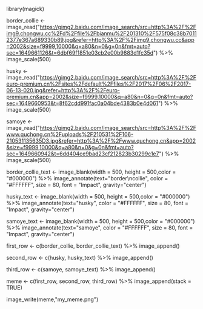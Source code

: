 library(magick)

border_collie <- image_read("https://gimg2.baidu.com/image_search/src=http%3A%2F%2Fimg9.chongwu.cc%2Fd%2Ffile%2Fbianmu%2F201310%2F575f08c38b70112377e367a689330b89.jpg&refer=http%3A%2F%2Fimg9.chongwu.cc&app=2002&size=f9999,10000&q=a80&n=0&g=0n&fmt=auto?sec=1649661126&t=6dbf69f1851e03cb2e00b9883d1fc35d") %>% image_scale(500)

husky <- image_read("https://gimg2.baidu.com/image_search/src=http%3A%2F%2Feuro-premium.cn%2Fsites%2Fdefault%2Ffiles%2F2017%2F06%2F2017-06-13-020.jpg&refer=http%3A%2F%2Feuro-premium.cn&app=2002&size=f9999,10000&q=a80&n=0&g=0n&fmt=auto?sec=1649660953&t=8f62cdd991fac0a04bde4383b0e4d061") %>% image_scale(500)

samoye <- image_read("https://gimg2.baidu.com/image_search/src=http%3A%2F%2Fwww.quchong.cn%2Fuploads%2F210531%2F106-210531135635D3.jpg&refer=http%3A%2F%2Fwww.quchong.cn&app=2002&size=f9999,10000&q=a80&n=0&g=0n&fmt=auto?sec=1649660942&t=6dd404ce9bad23cf212823b30299c1e7") %>% image_scale(500)

border_collie_text <- image_blank(width = 500, height = 500,color = "#000000") %>% 
  image_annotate(text="border\ncollie", color = "#FFFFFF", size = 80, font = "Impact", gravity="center")

husky_text <- image_blank(width = 500, height = 500,color = "#000000") %>% 
  image_annotate(text="husky", color = "#FFFFFF", size = 80, font = "Impact", gravity="center")

samoye_text <- image_blank(width = 500, height = 500,color = "#000000") %>% 
  image_annotate(text="samoye", color = "#FFFFFF", size = 80, font = "Impact", gravity="center")

first_row <- c(border_collie, border_collie_text) %>% image_append()
  
second_row <- c(husky, husky_text) %>% image_append()
  
third_row <- c(samoye, samoye_text) %>% image_append()

meme <- c(first_row, second_row, third_row) %>% image_append(stack = TRUE)

image_write(meme,"my_meme.png")

